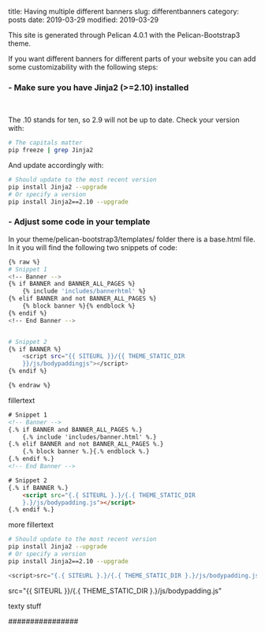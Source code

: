title: Having multiple different banners 
slug: differentbanners
category: posts
date: 2019-03-29
modified: 2019-03-29

This site is generated through Pelican 4.0.1 with the Pelican-Bootstrap3 theme. 

If you want different banners for different parts of your website you can add
some customizability with the following steps:

### - Make sure you have Jinja2 (>=2.10) installed
<br/>

The .10 stands for ten, so 2.9 will not be up to date. Check your version with:


```bash
# The capitals matter
pip freeze | grep Jinja2
```

And update accordingly with:


```bash
# Should update to the most recent version
pip install Jinja2 --upgrade
# Or specify a version
pip install Jinja2==2.10 --upgrade
```

### - Adjust some code in your template

In your theme/pelican-bootstrap3/templates/ folder there is a base.html file.
In it you will find the following two snippets of code:

```bash
{% raw %}
# Snippet 1
<!-- Banner -->
{% if BANNER and BANNER_ALL_PAGES %}
    {% include 'includes/bannerhtml' %}
{% elif BANNER and not BANNER_ALL_PAGES %}
    {% block banner %}{% endblock %}
{% endif %}
<!-- End Banner -->


# Snippet 2
{% if BANNER %}
    <script src="{{ SITEURL }}/{{ THEME_STATIC_DIR
    }}/js/bodypaddingjs"></script>
{% endif %}

{% endraw %}
```


fillertext

```html
# Snippet 1
<!-- Banner -->
{.% if BANNER and BANNER_ALL_PAGES %.}
    {.% include 'includes/banner.html' %.}
{.% elif BANNER and not BANNER_ALL_PAGES %.}
    {.% block banner %.}{.% endblock %.}
{.% endif %.}
<!-- End Banner -->

# Snippet 2
{.% if BANNER %.}
    <script src="{.{ SITEURL }.}/{.{ THEME_STATIC_DIR
    }.}/js/bodypadding.js"></script>
{.% endif %.}
```
more fillertext

```bash
# Should update to the most recent version
pip install Jinja2 --upgrade
# Or specify a version
pip install Jinja2==2.10 --upgrade
```
```python
<script>src="{.{ SITEURL }.}/{.{ THEME_STATIC_DIR }.}/js/bodypadding.js"</script>
```
src="{{ SITEURL }}/{.{ THEME_STATIC_DIR }.}/js/bodypadding.js"

texty stuff
<div class="highlight">
    <p>
        <script>src="{" + "{ SITEURL }.}/{.{ THEME_STATIC_DIR }.}/js/bodypadding.js"</script>
    </p>
</div>

<!--script>
//
//    // there is a method to trigger the js code that is much more 
//    // comprehensive than this, but this seems to cover the necessity.
//    document.addEventListener("DOMContentLoaded", function(event) {
//        // Patterns to replace:
//        var regex_flags = 'g'
//        var replaceables = [
//            [/\{\.\{/, '\{\{'], 
//            [/\}\.\}/, '\}\}'],
//            [/\{\.\%/, '\{\%'], 
//            [/\%\.\}/, '\%\}'],
//        ]
//
//        var highlights = document.getElementsByClassName('highlight')
//
//        for (var hl=0;hl<highlights.length;hl++) {
//            for (var p=0;p<replaceables.length;p++) {
//                re = new RegExp(replaceables[p][0], regex_flags)
//                
//                var txt = highlights[hl].innerHTML
//                highlights[hl].innerHTML = txt.replace(re, replaceables[p][1])
//            }
//        }
//    })
//
//</script-->
################


